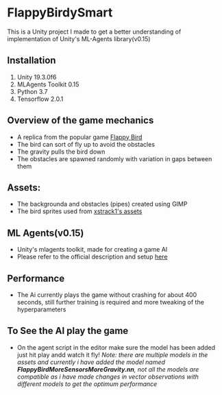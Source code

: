 # FlappyBirdySmart
This is a Unity project I made to get a better understanding of implementation of Unity's ML-Agents library(v0.15)

## Installation
1. Unity 19.3.0f6
2. MLAgents Toolkit 0.15
3. Python 3.7
4. Tensorflow 2.0.1

## Overview of the game mechanics
* A replica from the popular game [Flappy Bird](http://flappybird.io/)
* The bird can sort of fly up to avoid the obstacles
* The gravity pulls the bird down
* The obstacles are spawned randomly with variation in gaps between them

## Assets:
* The backgrounda and obstacles (pipes) created using GIMP
* The bird sprites used from [xstrack1's assets](https://github.com/xstreck1/Flappy-Agents)

## ML Agents(v0.15)
* Unity's mlagents toolkit, made for creating a game AI
* Please refer to the official description and setup [here](https://github.com/Unity-Technologies/ml-agents)

## Performance
* The Ai currently plays the game without crashing for about 400 seconds, still further training is required and more tweaking of the hyperparameters

## To See the AI play the game
* On the agent script in the editor make sure the model has been added just hit play andd watch it fly!
*Note: there are multiple models in the assets and currently i have added the model named **FlappyBirdMoreSensorsMoreGravity.nn**, not all the models are compatible as i have made changes in vector observations with different models to get the optimum performance*
